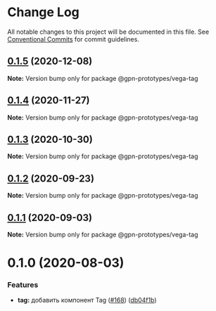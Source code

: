 # Change Log

All notable changes to this project will be documented in this file.
See [Conventional Commits](https://conventionalcommits.org) for commit guidelines.

## [0.1.5](https://github.com/gpn-prototypes/vega-ui/compare/@gpn-prototypes/vega-tag@0.1.4...@gpn-prototypes/vega-tag@0.1.5) (2020-12-08)

**Note:** Version bump only for package @gpn-prototypes/vega-tag





## [0.1.4](https://github.com/gpn-prototypes/vega-ui/compare/@gpn-prototypes/vega-tag@0.1.3...@gpn-prototypes/vega-tag@0.1.4) (2020-11-27)

**Note:** Version bump only for package @gpn-prototypes/vega-tag





## [0.1.3](https://github.com/gpn-prototypes/vega-ui/compare/@gpn-prototypes/vega-tag@0.1.2...@gpn-prototypes/vega-tag@0.1.3) (2020-10-30)

**Note:** Version bump only for package @gpn-prototypes/vega-tag





## [0.1.2](https://github.com/gpn-prototypes/vega-ui/compare/@gpn-prototypes/vega-tag@0.1.1...@gpn-prototypes/vega-tag@0.1.2) (2020-09-23)

**Note:** Version bump only for package @gpn-prototypes/vega-tag





## [0.1.1](https://github.com/gpn-prototypes/vega-ui/compare/@gpn-prototypes/vega-tag@0.1.0...@gpn-prototypes/vega-tag@0.1.1) (2020-09-03)

**Note:** Version bump only for package @gpn-prototypes/vega-tag





# 0.1.0 (2020-08-03)


### Features

* **tag:** добавить компонент Tag ([#168](https://github.com/gpn-prototypes/vega-ui/issues/168)) ([db04f1b](https://github.com/gpn-prototypes/vega-ui/commit/db04f1b0f70dd2d5401cc3da229aab5a86fa2e10))
